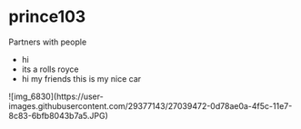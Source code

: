 # prince103
Partners with people
<Ul>
<Li>
hi
</Li>
<Li>
its a rolls royce
</Li>
<Li>
hi my friends this is my nice car
</Li>
</Ul>
![img_6830](https://user-images.githubusercontent.com/29377143/27039472-0d78ae0a-4f5c-11e7-8c83-6bfb8043b7a5.JPG)
